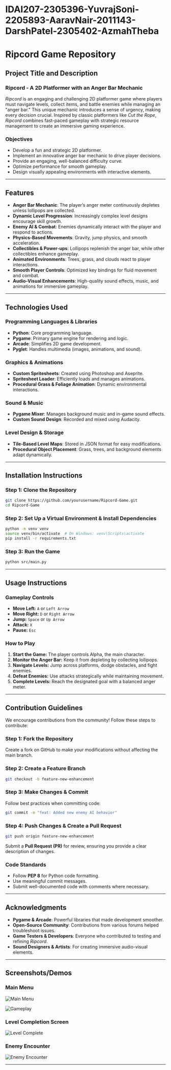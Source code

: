 # IDAI207-2305396-YuvrajSoni-2205893-AaravNair-2011143-DarshPatel-2305402-AzmahTheba

# **Ripcord Game Repository**

## **Project Title and Description**
### **Ripcord - A 2D Platformer with an Anger Bar Mechanic**

*Ripcord* is an engaging and challenging 2D platformer game where players must navigate levels, collect items, and battle enemies while managing an "anger bar." This unique mechanic introduces a sense of urgency, making every decision crucial. Inspired by classic platformers like *Cut the Rope*, *Ripcord* combines fast-paced gameplay with strategic resource management to create an immersive gaming experience.

### **Objectives**
- Develop a fun and strategic 2D platformer.
- Implement an innovative anger bar mechanic to drive player decisions.
- Provide an engaging, well-balanced difficulty curve.
- Optimize performance for smooth gameplay.
- Design visually appealing environments with interactive elements.

---

## **Features**
- **Anger Bar Mechanic**: The player’s anger meter continuously depletes unless lollipops are collected.
- **Dynamic Level Progression**: Increasingly complex level designs encourage skill growth.
- **Enemy AI & Combat**: Enemies dynamically interact with the player and respond to actions.
- **Physics-Based Movements**: Gravity, jump physics, and smooth acceleration.
- **Collectibles & Power-ups**: Lollipops replenish the anger bar, while other collectibles enhance gameplay.
- **Animated Environments**: Trees, grass, and clouds react to player interactions.
- **Smooth Player Controls**: Optimized key bindings for fluid movement and combat.
- **Audio-Visual Enhancements**: High-quality sound effects, music, and animations for immersive gameplay.

---

## **Technologies Used**

### **Programming Languages & Libraries**
- **Python**: Core programming language.
- **Pygame**: Primary game engine for rendering and logic.
- **Arcade**: Simplifies 2D game development.
- **Pyglet**: Handles multimedia (images, animations, and sound).

### **Graphics & Animations**
- **Custom Spritesheets**: Created using Photoshop and Aseprite.
- **Spritesheet Loader**: Efficiently loads and manages animations.
- **Procedural Grass & Foliage Animation**: Dynamic environmental interactions.

### **Sound & Music**
- **Pygame Mixer**: Manages background music and in-game sound effects.
- **Custom Sound Design**: Recorded and mixed using Audacity.

### **Level Design & Storage**
- **Tile-Based Level Maps**: Stored in JSON format for easy modifications.
- **Procedural Object Placement**: Grass, trees, and background elements adapt dynamically.

---

## **Installation Instructions**
### **Step 1: Clone the Repository**
```sh
git clone https://github.com/yourusername/Ripcord-Game.git
cd Ripcord-Game
```

### **Step 2: Set Up a Virtual Environment & Install Dependencies**
```sh
python -m venv venv
source venv/bin/activate  # On Windows: venv\Scripts\activate
pip install -r requirements.txt
```

### **Step 3: Run the Game**
```sh
python src/main.py
```

---

## **Usage Instructions**

### **Gameplay Controls**
- **Move Left:** `A` or `Left Arrow`
- **Move Right:** `D` or `Right Arrow`
- **Jump:** `Space` or `Up Arrow`
- **Attack:** `X`
- **Pause:** `Esc`

### **How to Play**
1. **Start the Game:** The player controls Alpha, the main character.
2. **Monitor the Anger Bar:** Keep it from depleting by collecting lollipops.
3. **Navigate Levels:** Jump across platforms, dodge obstacles, and fight enemies.
4. **Defeat Enemies:** Use attacks strategically while maintaining movement.
5. **Complete Levels:** Reach the designated goal with a balanced anger meter.

---

## **Contribution Guidelines**
We encourage contributions from the community! Follow these steps to contribute:

### **Step 1: Fork the Repository**
Create a fork on GitHub to make your modifications without affecting the main branch.

### **Step 2: Create a Feature Branch**
```sh
git checkout -b feature-new-enhancement
```

### **Step 3: Make Changes & Commit**
Follow best practices when committing code:
```sh
git commit -m "feat: Added new enemy AI behavior"
```

### **Step 4: Push Changes & Create a Pull Request**
```sh
git push origin feature-new-enhancement
```
Submit a **Pull Request (PR)** for review, ensuring you provide a clear description of changes.

### **Code Standards**
- Follow **PEP 8** for Python code formatting.
- Use meaningful commit messages.
- Submit well-documented code with comments where necessary.

---

## **Acknowledgments**
- **Pygame & Arcade**: Powerful libraries that made development smoother.
- **Open-Source Community**: Contributions from various forums helped troubleshoot issues.
- **Game Testers & Developers**: Everyone who contributed to testing and refining *Ripcord*.
- **Sound Designers & Artists**: For creating immersive audio-visual elements.

---

## **Screenshots/Demos**
### **Main Menu**
![Main Menu](screenshots/main_menu.png)


![Gameplay](screenshots/gameplay.png)

### **Level Completion Screen**
![Level Complete](screenshots/level_complete.png)

### **Enemy Encounter**
![Enemy Encounter](screenshots/enemy_encounter.png)

---


